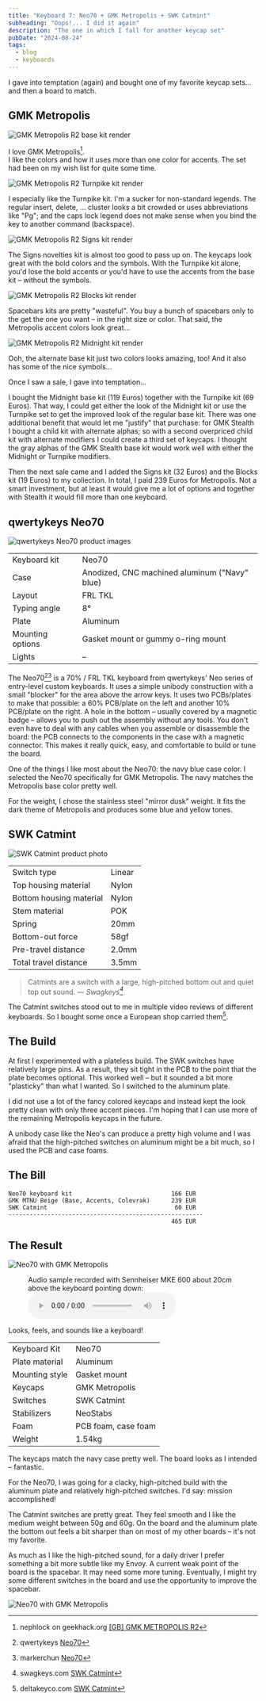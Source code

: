 ```yaml
---
title: "Keyboard 7: Neo70 + GMK Metropolis + SWK Catmint"
subheading: "Oops!... I did it again"
description: "The one in which I fall for another keycap set"
pubDate: "2024-08-24"
tags:
  - blog
  - keyboards
---
```


I gave into temptation (again) and bought one of my favorite keycap sets... and then a board to match.

## GMK Metropolis

![GMK Metropolis R2 base kit render](./images/2024-08-24_metropolis_base.jpg)

I love GMK Metropolis[^metropolis_gb].  
I like the colors and how it uses more than one color for accents.
The set had been on my wish list for quite some time.

[^metropolis_gb]: nephlock on geekhack.org [[GB] GMK METROPOLIS R2](https://geekhack.org/index.php?topic=112071.0)

![GMK Metropolis R2 Turnpike kit render](./images/2024-08-24_metropolis_turnpike.jpg)

I especially like the Turnpike kit.
I'm a sucker for non-standard legends.
The regular insert, delete, ... cluster looks a bit crowded or uses abbreviations like "Pg"; and the caps lock legend does not make sense when you bind the key to another command (backspace).

![GMK Metropolis R2 Signs kit render](./images/2024-08-24_metropolis_signs.jpg)

The Signs novelties kit is almost too good to pass up on.
The keycaps look great with the bold colors and the symbols.
With the Turnpike kit alone, you'd lose the bold accents or you'd have to use the accents from the base kit – without the symbols.

![GMK Metropolis R2 Blocks kit render](./images/2024-08-24_metropolis_blocks.jpg)

Spacebars kits are pretty "wasteful".
You buy a bunch of spacebars only to the get the one you want – in the right size or color.
That said, the Metropolis accent colors look great...

![GMK Metropolis R2 Midnight kit render](./images/2024-08-24_metropolis_base.jpg)

Ooh, the alternate base kit just two colors looks amazing, too!
And it also has some of the nice symbols...

Once I saw a sale, I gave into temptation...  

I bought the Midnight base kit (119 Euros) together with the Turnpike kit (69 Euros).
That way, I could get either the look of the Midnight kit or use the Turnpike set to get the improved look of the regular base kit.
There was one additional benefit that would let me "justify" that purchase:
for GMK Stealth I bought a child kit with alternate alphas; so with a second overpriced child kit with alternate modifiers I could create a third set of keycaps.
I thought the gray alphas of the GMK Stealth base kit would work well with either the Midnight or Turnpike modifiers.

Then the next sale came and I added the Signs kit (32 Euros) and the Blocks kit (19 Euros) to my collection.
In total, I paid 239 Euros for Metropolis.
Not a smart investment, but at least it would give me a lot of options and together with Stealth it would fill more than one keyboard.

## qwertykeys Neo70

![qwertykeys Neo70 product images](./images/2024-08-24_neo70.jpg)

|  |  |
| ---- | ---- |
| Keyboard kit | Neo70 |
| Case | Anodized, CNC machined aluminum ("Navy" blue) |
| Layout | FRL TKL |
| Typing angle | 8° |
| Plate | Aluminum |
| Mounting options | Gasket mount or gummy o-ring mount |
| Lights | – |

The Neo70[^neo70][^neo70_markerchun] is a 70% / FRL TKL keyboard from qwertykeys' Neo series of entry-level custom keyboards.
It uses a simple unibody construction with a small "blocker" for the area above the arrow keys.
It uses two PCBs/plates to make that possible: a 60% PCB/plate on the left and another 10% PCB/plate on the right.
A hole in the bottom – usually covered by a magnetic badge – allows you to push out the assembly without any tools.
You don't even have to deal with any cables when you assemble or disassemble the board: the PCB connects to the components in the case with a magnetic connector.
This makes it really quick, easy, and comfortable to build or tune the board.

[^neo70]: qwertykeys [Neo70](https://qwertykeys.notion.site/Neo70-e8422f381f6e45cf8b620f55953c6737)
[^neo70_markerchun]: markerchun [Neo70](https://markerchun.com/neo70)

One of the things I like most about the Neo70: the navy blue case color.
I selected the Neo70 specifically for GMK Metropolis.
The navy matches the Metropolis base color pretty well.

For the weight, I chose the stainless steel "mirror dusk" weight.
It fits the dark theme of Metropolis and produces some blue and yellow tones.

## SWK Catmint

![SWK Catmint product photo](./images/2024-08-24_catmint.jpg)

|  |  |
| ---- | ---- |
| Switch type | Linear |
| Top housing material | Nylon |
| Bottom housing material | Nylon |
| Stem material | POK |
| Spring | 20mm |
| Bottom-out force | 58gf |
| Pre-travel distance | 2.0mm |
| Total travel distance | 3.5mm |

> Catmints are a switch with a large, high-pitched bottom out and quiet top out sound.
> — <cite>Swagkeys[^catmint_swagkeys]</cite>

[^catmint_swagkeys]: swagkeys.com [SWK Catmint](https://swagkeys.com/products/swk-catmint)

The Catmint switches stood out to me in multiple video reviews of different keyboards.
So I bought some once a European shop carried them[^catmint_delta].

[^catmint_delta]: deltakeyco.com [SWK Catmint](https://deltakeyco.com/products/swk-catmint-switch)

## The Build

At first I experimented with a plateless build.
The SWK switches have relatively large pins. As a result, they sit tight in the PCB to the point that the plate becomes optional.
This worked well – but it sounded a bit more "plasticky" than what I wanted.
So I switched to the aluminum plate.

I did not use a lot of the fancy colored keycaps and instead kept the look pretty clean with only three accent pieces.
I'm hoping that I can use more of the remaining Metropolis keycaps in the future.

A unibody case like the Neo's can produce a pretty high volume and I was afraid that the high-pitched switches on aluminum might be a bit much, so I used the PCB and case foams.

## The Bill

```plain
Neo70 keyboard kit                            166 EUR
GMK MTNU Beige (Base, Accents, Colevrak)      239 EUR
SWK Catmint                                    60 EUR
-------------------------------------------------------
                                              465 EUR
```

## The Result

![Neo70 with GMK Metropolis](./images/2024-08-24_neo70_metropolis.jpg)

<figure class="w-content">
  <figcaption>Audio sample recorded with Sennheiser MKE 600 about 20cm above the keyboard pointing down:</figcaption>
  <audio controls src="/media/2024-08-24_keyboard_neo70.mp3"></audio>
</figure>

Looks, feels, and sounds like a keyboard!

|  |  |
| ---- | ---- |
| Keyboard Kit   | Neo70 |
| Plate material | Aluminum |
| Mounting style | Gasket mount |
| Keycaps | GMK Metropolis |
| Switches | SWK Catmint |
| Stabilizers | NeoStabs |
| Foam | PCB foam, case foam |
| Weight | 1.54kg |

The keycaps match the navy case pretty well.
The board looks as I intended – fantastic.

For the Neo70, I was going for a clacky, high-pitched build with the aluminum plate and relatively high-pitched switches.
I'd say: mission accomplished!

The Catmint switches are pretty great.
They feel smooth and I like the medium weight between 50g and 60g.
On the board and the aluminum plate the bottom out feels a bit sharper than on most of my other boards – it's not my favorite.

As much as I like the high-pitched sound, for a daily driver I prefer something a bit more subtle like my Envoy.
A current weak point of the board is the spacebar. It may need some more tuning.
Eventually, I might try some different switches in the board and use the opportunity to improve the spacebar.

![Neo70 with GMK Metropolis](./images/2024-08-24_neo70_metropolis_bottom.jpg)
